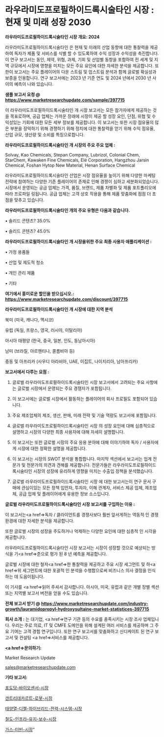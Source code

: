 # 라우라미도프로필하이드록시술타인 시장 : 현재 및 미래 성장 2030

<strong>라우라미도프로필하이드록시술타인 시장 개요: 2024</strong>

라우라미도프로필하이드록시술타인 은 현재 및 미래의 산업 동향에 대한 통찰력을 제공하여 독자가 제품 및 서비스를 식별 할 수 있도록하여 수익 성장과 수익성을 촉진합니다. 이 연구 보고서는 동인, 제약, 위협, 과제, 기회 및 산업별 동향을 포함하여 전 세계 및 지역 규모에서 시장에 영향을 미치는 모든 주요 요인에 대한 자세한 분석을 제공합니다. 또한이 보고서는 주요 플레이어의 다운 스트림 및 업스트림 분석과 함께 글로벌 확실성과 보증을 인용합니다. 연구 보고서에는 2023 년 기준 연도 및 2024 년에서 2030 년 사이의 예측이 나와 있습니다.



<strong>샘플 보고서 요청 @ <a href=https://www.marketresearchupdate.com/sample/397715>https://www.marketresearchupdate.com/sample/397715</a></strong>

이 라우라미도프로필하이드록시술타인 개 시장 보고서는 모든 참가자에게 제공하는 것을 목표로하며, 공급 업체는 가까운 장래에 시장이 제공 할 성장 요인, 단점, 위협 및 수익성있는 기회에 대한 모든 세부 정보를 제공합니다. 이 보고서는 또한 시장 점유율의 많은 부분을 장악하기 위해 경쟁하기 위해 정치에 대한 통찰력을 얻기 위해 수익 점유율, 산업 규모, 생산량 및 소비를 특징으로합니다.



<strong>라우라미도프로필하이드록시술타인 개 시장의 주요 주요 업체 :</strong>

Solvay, Kao Chemicals, Stepan Company, Lubrizol, Colonial Chem, StarChem, Kawaken Fine Chemicals, Elé Corporation, Hangzhou Jarsin Chemical, Foshan Hytop New Material, Henan Surface Chemical

라우라미도프로필하이드록시술타인 산업은 시장 점유율을 높이기 위해 다양한 마케팅 전략에 참여하는 다양한 기존 플레이어의 존재로 인해 경쟁이 심하고 세분화되었습니다. 시장에서 운영되는 공급 업체는 가격, 품질, 브랜드, 제품 차별화 및 제품 포트폴리오에 따라 프로파일 링됩니다. 공급 업체는 고객 상호 작용을 통해 제품 맞춤화에 점점 더 초점을 맞추고 있습니다.



<strong>라우라미도프로필하이드록시술타인 개의 주요 유형은 다음과 같습니다.</strong>

• 솔리드 콘텐츠? 35.0%

• 솔리드 콘텐츠? 45.0%



<strong>라우라미도프로필하이드록시술타인 개 시장을위한 주요 최종 사용자 애플리케이션 :</strong>

• 가정 용품들

• 산업 및 제도적 청소

• 개인 관리 제품

• 기타



<strong>여기에서 흥미로운 할인을 받으십시오.: <a href=https://www.marketresearchupdate.com/discount/397715>https://www.marketresearchupdate.com/discount/397715</a></strong>



<strong>라우라미도프로필하이드록시술타인 개 시장에 대한 지역 분석</strong>

북미 (미국, 캐나다, 멕시코)

유럽 (독일, 프랑스, 영국, 러시아, 이탈리아)

아시아 태평양 (한국, 중국, 일본, 인도, 동남아시아)

남미 (브라질, 아르헨티나, 콜롬비아 등)

중동 및 아프리카 (사우디 아라비아, UAE, 이집트, 나이지리아, 남아프리카)



<strong>보고서에서 다루는 요점 :</strong>

1. 글로벌 라우라미도프로필하이드록시술타인 시장 보고서에서 고려되는 주요 사항에는 글로벌 시장에서 운영되는 주요 경쟁자가 포함됩니다.

2. 이 보고서에는 글로벌 시장에서 활동하는 플레이어의 회사 프로필도 포함되어 있습니다.

3. 주요 제조업체의 제조, 생산, 판매, 미래 전략 및 기술 역량도 보고서에 포함됩니다.

4. 글로벌 라우라미도프로필하이드록시술타인 시장 의 성장 요인에 대해 심층적으로 설명하고 시장의 다양한 최종 사용자에 대해 자세히 설명합니다.

5. 이 보고서는 또한 글로벌 시장의 주요 응용 분야에 대해 이야기하여 독자 / 사용자에게 시장에 대한 정확한 설명을 제공합니다.

6. 이 보고서는 시장의 SWOT 분석을 통합합니다. 마지막 섹션에서 보고서는 업계 전문가 및 전문가의 의견과 견해를 제공합니다. 전문가들은 라우라미도프로필하이드록시술타인 시장의 성장에 유리하게 영향을 미치는 수출입 정책을 분석했습니다.

7. 글로벌 라우라미도프로필하이드록시술타인 시장 에 대한 보고서는이 연구 문서 구매에 관심이있는 모든 정책 입안자, 투자자, 이해 관계자, 서비스 제공 업체, 제조업체, 공급 업체 및 플레이어에게 유용한 정보 소스입니다.



<strong>글로벌 라우라미도프로필하이드록시술타인 시장 보고서를 구입하는 이유 :</strong>

이 보고서는<a href=>독자 / 클</a>라이언트를 경쟁사보다 훨씬 앞서게하는 역동적 인 경쟁 환경에 대한 자세한 분석을 제공합니다.

또한 글로벌 시장의 성장을 주도하거나 억제하는 다양한 요인에 대한 심층적 인 시각을 제공합니다.

라우라미도프로필하이드록시술타인 시장 보고서는 시장이 성장할 것으로 예상되는 방식을 기<a href=>준으로</a> 평가 된 8 년 예측을 제공합니다.

글로벌 시장에 대한 철저<a href=>한 통찰력</a>을 제공하고 주요 시장 세그먼트 및 하<a href=>위 세그</a>먼트에 대한 포괄적 인 분석을 수행함으로써 비즈니스 의사 결정을 인식하는 데 도움이됩니다.

이 기사를 <a href=>읽어 주</a>셔서 감사합니다. 아시아, 미국, 유럽과 같은 개별 장별 섹션 또는 지역별 보고서 버전을 얻을 수도 있습니다.



<strong>전체 보고서 받기 @ <a href=https://www.marketresearchupdate.com/industry-growth/lauramidopropyl-hydroxysultaine-market-statistices-397715>https://www.marketresearchupdate.com/industry-growth/lauramidopropyl-hydroxysultaine-market-statistices-397715</a></strong>



<strong>회사 소개 :</strong>
는 대기업, <a href=>연구 기</a>관 등의 수요를 충족시키는 시장 조사 업체입니다. 우리는 주로 의료, IT 및 CMFE 도메인을 위해 설계된 여러 서비스를 제공하며 그 주요 기여는 고객 경험 연구입니다. 또한 연구 보고서를 맞춤화하고 신디케이트 된 연구 보고서 및 컨설팅 <a href=>서비</a>스를 제공합니다.



<strong><a href=>문의하기:</a></strong>

Market Research Update

sales@marketresearchupdate.com



<strong>기타 보고서:</strong>

<a href=https://www.linkedin.com/pulse/포도당-바이오센서-시장-규모-및-성장-2023-trend-tracking-tips-360-analysis/>포도당-바이오센서-시장</a>

<a href=https://www.linkedin.com/pulse/갠트리데카르트-로봇-시장-현재-및-미래-성장-2029-consumer-connection-compendium-ana-gwu0f/>갠트리데카르트-로봇-시장</a>

<a href=https://www.linkedin.com/pulse/태양열-디젤-하이브리드-전력-시스템-시장-규모-및-성장-2023-analytics-alchemy-360-analysis-ajhof/>태양열-디젤-하이브리드-전력-시스템-시장</a>

<a href=https://www.linkedin.com/pulse/철도-인프라-유지-보수-시장-경쟁-분석-및-성장-잠재력-2030-analytics-alchemy-360-analysis-ecgcf/>철도-인프라-유지-보수-시장</a>

<a href=https://www.linkedin.com/pulse/가스-터빈-시장-동향-및-성장-전망-survey-savvy-insights-360-analysis-nb2wf/>가스-터빈-시장</a>"
